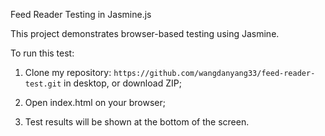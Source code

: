Feed Reader Testing in Jasmine.js

This project demonstrates browser-based testing using Jasmine.

To run this test:

1. Clone my repository: `https://github.com/wangdanyang33/feed-reader-test.git` in desktop, or download ZIP;

2. Open index.html on your browser;

3. Test results will be shown at the bottom of the screen.